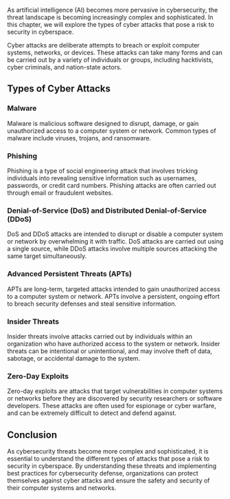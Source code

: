 
As artificial intelligence (AI) becomes more pervasive in cybersecurity, the threat landscape is becoming increasingly complex and sophisticated. In this chapter, we will explore the types of cyber attacks that pose a risk to security in cyberspace.

Cyber attacks are deliberate attempts to breach or exploit computer systems, networks, or devices. These attacks can take many forms and can be carried out by a variety of individuals or groups, including hacktivists, cyber criminals, and nation-state actors.

Types of Cyber Attacks
----------------------

### Malware

Malware is malicious software designed to disrupt, damage, or gain unauthorized access to a computer system or network. Common types of malware include viruses, trojans, and ransomware.

### Phishing

Phishing is a type of social engineering attack that involves tricking individuals into revealing sensitive information such as usernames, passwords, or credit card numbers. Phishing attacks are often carried out through email or fraudulent websites.

### Denial-of-Service (DoS) and Distributed Denial-of-Service (DDoS)
DoS and DDoS attacks are intended to disrupt or disable a computer system or network by overwhelming it with traffic. DoS attacks are carried out using a single source, while DDoS attacks involve multiple sources attacking the same target simultaneously.

### Advanced Persistent Threats (APTs)
APTs are long-term, targeted attacks intended to gain unauthorized access to a computer system or network. APTs involve a persistent, ongoing effort to breach security defenses and steal sensitive information.

### Insider Threats

Insider threats involve attacks carried out by individuals within an organization who have authorized access to the system or network. Insider threats can be intentional or unintentional, and may involve theft of data, sabotage, or accidental damage to the system.

### Zero-Day Exploits

Zero-day exploits are attacks that target vulnerabilities in computer systems or networks before they are discovered by security researchers or software developers. These attacks are often used for espionage or cyber warfare, and can be extremely difficult to detect and defend against.

Conclusion
----------

As cybersecurity threats become more complex and sophisticated, it is essential to understand the different types of attacks that pose a risk to security in cyberspace. By understanding these threats and implementing best practices for cybersecurity defense, organizations can protect themselves against cyber attacks and ensure the safety and security of their computer systems and networks.
